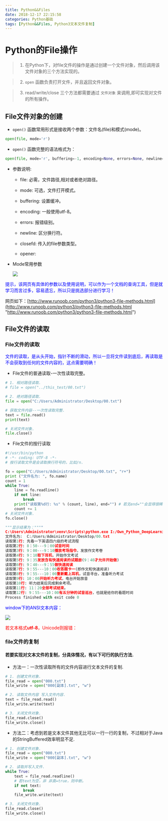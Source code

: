 ```yaml
---
title: Python&&Files
date: 2018-12-17 22:15:58
categories: Python基础
tags: [Python&&Files, Python3文本文件复制]
---
```


# Python的File操作

>1. 在Python下，对file文件的操作是通过创建一个文件对象，然后调用该文件对象的三个方法实现的。

>2. `open` 函数负责打开文件，并且返回文件对象。

>3. read/write/close 三个方法都需要通过 `文件对象` 来调用,即可实现对文件的所有操作。

## File文件对象的创建

- `open()` 函数常用形式是接收两个参数：文件名(file)和模式(mode)。

```python
open(file, mode='r')
```

- `open()` 函数完整的语法格式为：

```python
open(file, mode='r', buffering=-1, encoding=None, errors=None, newline=None, closefd=True, opener=None)
```

- 参数说明:

	- file: 必需，文件路径,相对或者绝对路径。
	
	- mode: 可选，文件打开模式。
	
	- buffering: 设置缓冲。
	
	- encoding: 一般使用utf-8。
	
	- errors: 报错级别。
	
	- newline: 区分换行符。
	
	- closefd: 传入的file参数类型。
	
	- opener:

- Mode常用参数

	![](https://i.imgur.com/iuTBMcV.png)

<font color=blue>提示，该网页有具体的参数以及使用说明，可以作为一个文档的查询工具，但是就学习而言过多，容易遗忘，所以只是挑选部分进行学习！</font>

网页如下：[http://www.runoob.com/python3/python3-file-methods.html](http://www.runoob.com/python3/python3-file-methods.html "http://www.runoob.com/python3/python3-file-methods.html")

## File文件的读取
### File文件的读取

<font color=blue>文件的读取，是从头开始，指针不断的滑动，所以一旦将文件读到底后，再读取是不会获取到任何的文件内容的，这点需要明确！</font>

- File文件的普通读取-一次性读取完整。
```python
# 1. 相对路径读取.
# file = open("../this_test/00.txt")

# 2. 绝对路径读取.
file = open("C:/Users/Administrator/Desktop/00.txt")

# 获取文件内容--一次性读取完整.
text = file.read()
print(text)

# 关闭文件对象.
file.close()
```
- File文件的按行读取

```python
#!/usr/bin/python
# -*- coding: UTF-8 -*-
# 按行读取文件是会读取换行符号的，比如/n.

fo = open("C:/Users/Administrator/Desktop/00.txt", "r+")
print ("文件名为: ", fo.name)
count = 1
while True:
    line = fo.readline()
    if not line:
        break
    print("读取第%d行: %s" % (count, line), end="") # 若无end=""会显得很稀疏。
    count += 1
# 关闭文件对象.
fo.close()

"""显示结果为：""""
C:\Users\Administrator\venv\Scripts\python.exe I:/Own_Python_DeepLearning/file_test.py
文件名为:  C:/Users/Administrator/Desktop/00.txt
读取第1行: 先看一下英语四六级的考试流程 
读取第2行: 8：50---9：00试音时间 
读取第3行: 9：00---9：10播放考场指令，发放作文考卷 
读取第4行: 9：10取下耳机，开始作文考试 
读取第5行: 9：35发放含有快速阅读的试题册(9：40才允许开始做) 
读取第6行: 9：40---9：55做快速阅读 
读取第7行: 9：55---10：00收答题卡一(即作文和快速阅读) 
读取第8行: 9：55---10：00重新戴上耳机，试音寻台，准备听力考试 
读取第9行: 10：00开始听力考试，电台开始放音 
读取第10行: 听力结束后完成剩余考项。 
读取第11行: 11：20全部考试结束。 
读取第12行: 9：55---10：00有五分钟的试音巡台，也就是给你的看题时间
Process finished with exit code 0
```
<font color=blue>window下的ANSI文本内容：</font>

![](https://i.imgur.com/mdpxKqU.png)

<font color=red>若文本格式**utf-8**，Unicode则报错：</font>

### file文件的复制

#### 若要实现对文本文件的复制，分具体情况，有以下可行的执行方法.
- 方法一：一次性读取所有的文件内容进行文本文件的复制.

```python
# 1. 创建文件对象.
file_read = open("000.txt")
file_write = open("000[副本].txt", "w")

# 2. 读取文件内容 写入文件内容.
text = file_read.read()
file_write.write(text)

# 3. 关闭文件对象.
file_read.close()
file_write.close()
```

- 方法二：考虑到若是文本文件其他无比可以一行一行的复制，不过相对于Java的StringBuffered效率明显不足.

```python
# 1. 创建文件对象.
file_read = open("000.txt")
file_write = open("000[副本].txt", "w")

# 2. 读取并写入文件.
while True:   
    text = file_read.readline()
    # 若text为空，非 非真=true，则中断。
    if not text:
        break	
    file_write.write(text)

# 3. 关闭文件对象.
file_read.close()
file_write.close()
```

